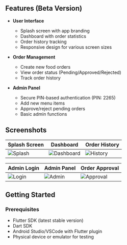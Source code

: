 ## Features (Beta Version)

- **User Interface**
  - Splash screen with app branding
  - Dashboard with order statistics
  - Order history tracking
  - Responsive design for various screen sizes

- **Order Management**
  - Create new food orders
  - View order status (Pending/Approved/Rejected)
  - Track order history

- **Admin Panel**
  - Secure PIN-based authentication (PIN: 2265)
  - Add new menu items
  - Approve/reject pending orders
  - Basic admin functions

## Screenshots

| Splash Screen | Dashboard | Order History |
|--------------|-----------|---------------|
| ![Splash](https://via.placeholder.com/300x600) | ![Dashboard](https://via.placeholder.com/300x600) | ![History](https://via.placeholder.com/300x600) |

| Admin Login | Admin Panel | Order Approval |
|------------|-------------|----------------|
| ![Login](https://via.placeholder.com/300x600) | ![Admin](https://via.placeholder.com/300x600) | ![Approval](https://via.placeholder.com/300x600) |

## Getting Started

### Prerequisites

- Flutter SDK (latest stable version)
- Dart SDK
- Android Studio/VSCode with Flutter plugin
- Physical device or emulator for testing
